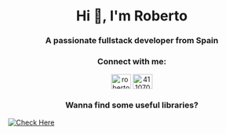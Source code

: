 <h1 align="center">Hi 👋, I'm Roberto</h1>
<h3 align="center">A passionate fullstack developer from Spain</h3>

<h3 align="center">Connect with me:</h3>
<p align="center">
<a href="https://linkedin.com/in/robertofernandezdiaz" target="blank"><img align="center" src="https://raw.githubusercontent.com/rahuldkjain/github-profile-readme-generator/master/src/images/icons/Social/linked-in-alt.svg" alt="robertofernandezdiaz" height="30" width="40" /></a>
<a href="https://stackoverflow.com/users/4110708" target="blank"><img align="center" src="https://raw.githubusercontent.com/rahuldkjain/github-profile-readme-generator/master/src/images/icons/Social/stack-overflow.svg" alt="4110708" height="30" width="40" /></a>
</p>

<h3 align="center">Wanna find some useful libraries?</h3>
<a href="https://github.com/robertofd1995?tab=stars"><img src="https://img.shields.io/badge/Check%20Here-yellow?style=for-the-badge" alt="Check Here"></a>

